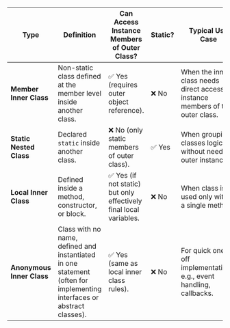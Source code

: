 | Type                      | Definition                                                                                                             | Can Access Instance Members of Outer Class?                       | Static? | Typical Use Case                                                                 |
| ------------------------- | ---------------------------------------------------------------------------------------------------------------------- | ----------------------------------------------------------------- | ------- | -------------------------------------------------------------------------------- |
| **Member Inner Class**    | Non-static class defined at the member level inside another class.                                                     | ✅ Yes (requires outer object reference).                          | ❌ No    | When the inner class needs direct access to instance members of the outer class. |
| **Static Nested Class**   | Declared `static` inside another class.                                                                                | ❌ No (only static members of outer class).                        | ✅ Yes   | When grouping classes logically without needing outer instance.                  |
| **Local Inner Class**     | Defined inside a method, constructor, or block.                                                                        | ✅ Yes (if not static) but only effectively final local variables. | ❌ No    | When class is used only within a single method.                                  |
| **Anonymous Inner Class** | Class with no name, defined and instantiated in one statement (often for implementing interfaces or abstract classes). | ✅ Yes (same as local inner class rules).                          | ❌ No    | For quick one-off implementations, e.g., event handling, callbacks.              |

